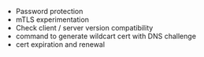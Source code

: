 - Password protection
- mTLS experimentation
- Check client / server version compatibility
- command to generate wildcart cert with DNS challenge
- cert expiration and renewal

